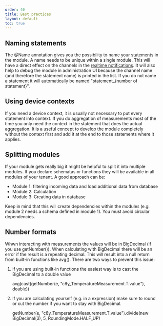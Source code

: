 ```yaml
---
order: 40
title: Best practices
layout: default
toc: true
---
```


## Naming statements

The @Name annotation gives you the possibility to name your statements in the module. A name needs to be unique within a single module.
This will have a direct effect on the channels in the [realtime notifications](/guides/reference/real-time-statements/#notifications).
It will also help to debug the module in administration UI because the channel name (and therefore the statement name) is printed in the list.
If you do not name a statement it will automatically be named "statement_{number of statement}".

## Using device contexts

If you need a device context, it is usually not necessary to put every statement into context.
If you do aggregation of measurements most of the time you only need the context in the statement that does the actual aggregation.
It is a useful concept to develop the module completely without the context first and add it at the end to those statements where it applies.

## Splitting modules

If your module gets really big it might be helpful to split it into multiple modules.
If you declare schematas or functions they will be available in all modules of your tenant.
A good approach can be:

* Module 1: filtering incoming data and load additional data from database
* Module 2: Calculation
* Module 3: Creating data in database

Keep in mind that this will create dependencies within the modules (e.g. module 2 needs a schema defined in module 1). You must avoid circular dependencies.

## Number formats

Whwn interacting with measurements the values will be in BigDecimal (if you use getNumber()).
When calculating with BigDecimal there will be an error if the result is a repeating decimal. This will result into a null return from built-in functions like avg().
There are two ways to prevent this issue:

1. If you are using built-in functions the easiest way is to cast the BigDecimal to a double value

    avg(cast(getNumber(e, "c8y_TemperatureMeasurement.T.value"), double))

2. If you are calculating yourself (e.g. in a expression) make sure to round or cut the number if you want to stay with BigDecimal.

    getNumber(e, "c8y_TemperatureMeasurement.T.value").divide(new BigDecimal(3), 5, RoundingMode.HALF_UP)
